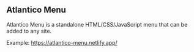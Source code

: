 ## Atlantico Menu

Atlantico Menu is a standalone HTML/CSS/JavaScript menu that can be added to any site.

Example: <https://atlantico-menu.netlify.app/>
